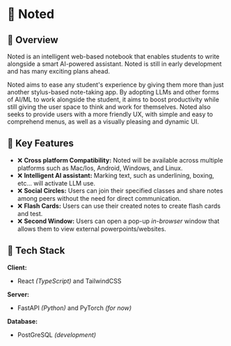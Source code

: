 # 📓 Noted

## 📌 Overview
Noted is an intelligent web-based notebook that enables students to write alongside a smart AI-powered assistant. Noted is still in early development and has many exciting plans ahead.

Noted aims to ease any student's experience by giving them more than just another stylus-based note-taking app. By adopting LLMs and other forms of AI/ML to work alongside the student, it aims to boost productivity while still giving the user space to think and work for themselves. Noted also seeks to provide users with a more friendly UX, with simple and easy to comprehend menus, as well as a visually pleasing and dynamic UI.

## 🎯 Key Features

- ❌ **Cross platform Compatibility:** Noted will be available across multiple platforms such as Mac/Ios, Android, Windows, and Linux.
- ❌ **Intelligent AI assistant:** Marking text, such as underlining, boxing, etc... will activate LLM use.
- ❌ **Social Circles:** Users can join their specified classes and share notes among peers without the need for direct communication.
- ❌ **Flash Cards:** Users can use their created notes to create flash cards and test.
- ❌ **Second Window:** Users can open a pop-up *in-browser* window that allows them to view external powerpoints/websites.

## 💽 Tech Stack

**Client:** 
- React *(TypeScript)* and TailwindCSS

**Server:** 
- FastAPI *(Python)* and PyTorch *(for now)*

**Database:** 
- PostGreSQL *(development)*



